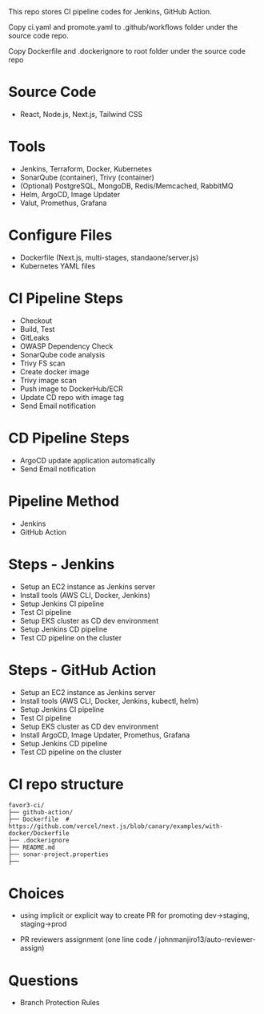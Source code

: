 This repo stores CI pipeline codes for Jenkins, GitHub Action.

Copy ci.yaml and promote.yaml to .github/workflows folder under the source code repo.

Copy Dockerfile and .dockerignore to root folder under the source code repo

# Source Code

- React, Node.js, Next.js, Tailwind CSS

# Tools

- Jenkins, Terraform, Docker, Kubernetes
- SonarQube (container), Trivy (container)
- (Optional) PostgreSQL, MongoDB, Redis/Memcached, RabbitMQ
- Helm, ArgoCD, Image Updater
- Valut, Promethus, Grafana

# Configure Files

- Dockerfile (Next.js, multi-stages, standaone/server.js)
- Kubernetes YAML files

# CI Pipeline Steps

- Checkout
- Build, Test
- GitLeaks
- OWASP Dependency Check
- SonarQube code analysis
- Trivy FS scan
- Create docker image
- Trivy image scan
- Push image to DockerHub/ECR
- Update CD repo with image tag
- Send Email notification

# CD Pipeline Steps

- ArgoCD update application automatically
- Send Email notification

# Pipeline Method

- Jenkins
- GitHub Action

# Steps - Jenkins

- Setup an EC2 instance as Jenkins server
- Install tools (AWS CLI, Docker, Jenkins)
- Setup Jenkins CI pipeline
- Test CI pipeline
- Setup EKS cluster as CD dev environment
- Setup Jenkins CD pipeline
- Test CD pipeline on the cluster

# Steps - GitHub Action

- Setup an EC2 instance as Jenkins server
- Install tools (AWS CLI, Docker, Jenkins, kubectl, helm)
- Setup Jenkins CI pipeline
- Test CI pipeline
- Setup EKS cluster as CD dev environment
- Install ArgoCD, Image Updater, Promethus, Grafana
- Setup Jenkins CD pipeline
- Test CD pipeline on the cluster

# CI repo structure

```
favor3-ci/
├── github-action/
├── Dockerfile  # https://github.com/vercel/next.js/blob/canary/examples/with-docker/Dockerfile
├── .dockerignore
├── README.md
├── sonar-project.properties
├──
```

# Choices

- using implicit or explicit way to create PR for promoting dev->staging, staging->prod

- PR reviewers assignment (one line code / johnmanjiro13/auto-reviewer-assign)

# Questions

- Branch Protection Rules
